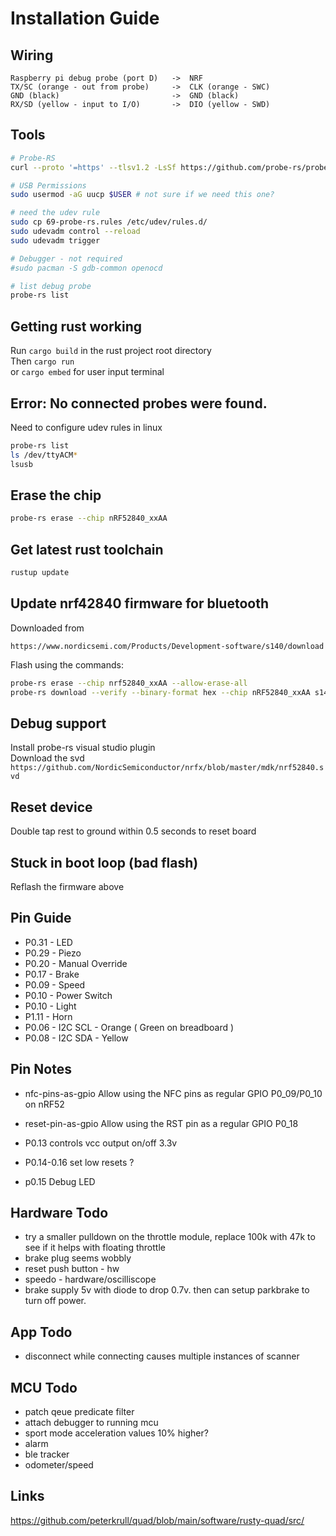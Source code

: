 # Installation Guide

## Wiring
```
Raspberry pi debug probe (port D)   ->  NRF
TX/SC (orange - out from probe)     ->  CLK (orange - SWC) 
GND (black)                         ->  GND (black)
RX/SD (yellow - input to I/O)       ->  DIO (yellow - SWD)
```

## Tools
```Bash
# Probe-RS
curl --proto '=https' --tlsv1.2 -LsSf https://github.com/probe-rs/probe-rs/releases/latest/download/probe-rs-tools-installer.sh | sh

# USB Permissions
sudo usermod -aG uucp $USER # not sure if we need this one?

# need the udev rule
sudo cp 69-probe-rs.rules /etc/udev/rules.d/
sudo udevadm control --reload
sudo udevadm trigger

# Debugger - not required
#sudo pacman -S gdb-common openocd

# list debug probe
probe-rs list
```


## Getting rust working
Run ```cargo build``` in the rust project root directory  
Then ```cargo run```  
or ```cargo embed``` for user input terminal


## Error: No connected probes were found.
Need to configure udev rules in linux
```bash
probe-rs list
ls /dev/ttyACM*
lsusb
```

## Erase the chip
```bash
probe-rs erase --chip nRF52840_xxAA
```

## Get latest rust toolchain
```bash
rustup update
```

## Update nrf42840 firmware for bluetooth
Downloaded from 
```
https://www.nordicsemi.com/Products/Development-software/s140/download
```

Flash using the commands:
```bash
probe-rs erase --chip nrf52840_xxAA --allow-erase-all
probe-rs download --verify --binary-format hex --chip nRF52840_xxAA s140_nrf52_7.3.0_softdevice.hex
```

## Debug support
Install probe-rs visual studio plugin  
Download the svd ```https://github.com/NordicSemiconductor/nrfx/blob/master/mdk/nrf52840.svd```

## Reset device
Double tap rest to ground within 0.5 seconds to reset board

## Stuck in boot loop (bad flash)
Reflash the firmware above

## Pin Guide
* P0.31 - LED
* P0.29 - Piezo
* P0.20 - Manual Override
* P0.17 - Brake
* P0.09 - Speed
* P0.10 - Power Switch
* P0.10 - Light
* P1.11 - Horn
* P0.06 - I2C SCL - Orange ( Green on breadboard )
* P0.08 - I2C SDA - Yellow

## Pin Notes
* nfc-pins-as-gpio Allow using the NFC pins as regular GPIO P0_09/P0_10 on nRF52
* reset-pin-as-gpio Allow using the RST pin as a regular GPIO P0_18

* P0.13 controls vcc output on/off 3.3v
* P0.14-0.16 set low resets ?
* p0.15 Debug LED

## Hardware Todo
* try a smaller pulldown on the throttle module, replace 100k with 47k to see if it helps with floating throttle
* brake plug seems wobbly
* reset push button - hw
* speedo - hardware/oscilliscope
* brake supply 5v with diode to drop 0.7v. then can setup parkbrake to turn off power.

## App Todo
* disconnect while connecting causes multiple instances of scanner

## MCU Todo
* patch qeue predicate filter
* attach debugger to running mcu
* sport mode acceleration values 10% higher?
* alarm
* ble tracker
* odometer/speed

## Links

https://github.com/peterkrull/quad/blob/main/software/rusty-quad/src/
